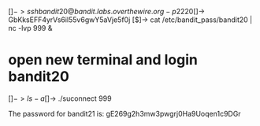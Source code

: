 [$]-> ssh bandit20@bandit.labs.overthewire.org -p 2220
[$]-> GbKksEFF4yrVs6il55v6gwY5aVje5f0j
[$]-> cat /etc/bandit_pass/bandit20 | nc -lvp 999 &

# open new terminal and login bandit20
[$]-> ls -a
[$]-> ./suconnect 999


The password for bandit21 is: gE269g2h3mw3pwgrj0Ha9Uoqen1c9DGr
